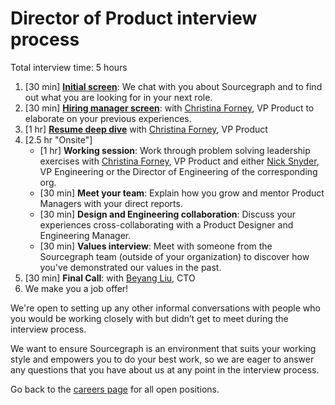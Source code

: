 # Director of Product interview process

Total interview time: 5 hours

1. [30 min] **[Initial screen](../initial_screen.md)**: We chat with you about Sourcegraph and to find out what you are looking for in your next role.
1. [30 min] **[Hiring manager screen](../hm_intro_call.md)**: with [Christina Forney](../../../../../team/index.md#christina-forney), VP Product to elaborate on your previous experiences.
1. [1 hr] **[Resume deep dive](../../../../../talent/types_of_interviews.md#resume-deep-dive)** with [Christina Forney](../../../../../team/index.md#christina-forney), VP Product
1. [2.5 hr "Onsite"]
   - [1 hr] **Working session**: Work through problem solving leadership exercises with [Christina Forney](../../../../../team/index.md#christina-forney), VP Product and either [Nick Snyder](../../../../../team/index.md#nick-snyder), VP Engineering or the Director of Engineering of the corresponding org.
   - [30 min] **Meet your team**: Explain how you grow and mentor Product Managers with your direct reports.
   - [30 min] **Design and Engineering collaboration**: Discuss your experiences cross-collaborating with a Product Designer and Engineering Manager.
   - [30 min] **Values interview**: Meet with someone from the Sourcegraph team (outside of your organization) to discover how you've demonstrated our values in the past.
1. [30 min] **Final Call**: with [Beyang Liu](../../../../../team/index.md#beyang-liu), CTO
1. We make you a job offer!

We're open to setting up any other informal conversations with people who you would be working closely with but didn’t get to meet during the interview process.

We want to ensure Sourcegraph is an environment that suits your working style and empowers you to do your best work, so we are eager to answer any questions that you have about us at any point in the interview process.

Go back to the [careers page](https://boards.greenhouse.io/sourcegraph91) for all open positions.
